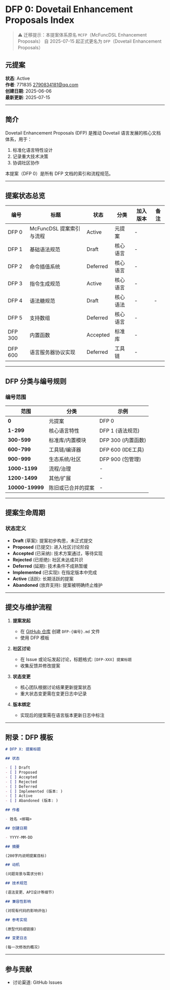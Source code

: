 # DFP 0: Dovetail Enhancement Proposals Index

> ⚠️ 迁移提示：本提案体系原名 `MCFP`（McFuncDSL Enhancement Proposals）
> 自 2025-07-15 起正式更名为 `DFP`（Dovetail Enhancement Proposals）

## 元提案

**状态**: Active  
**作者**: 771835 <2790834181@qq.com>  
**创建日期**: 2025-06-06  
**最新更新**: 2025-07-15

---

## 简介

Dovetail Enhancement Proposals (DFP) 是推动 Dovetail 语言发展的核心文档体系，用于：

1. 标准化语言特性设计
2. 记录重大技术决策
3. 协调社区协作

本提案（DFP 0）是所有 DFP 文档的索引和流程规范。

---

## 提案状态总览

| 编号      | 标题                | 状态       | 分类   | 加入版本 | 备注 |
|---------|-------------------|----------|------|------|----|
| DFP 0   | McFuncDSL 提案索引与流程 | Active   | 元提案  | -    |    |
| DFP 1   | 基础语法规范            | Draft    | 核心语言 | -    |    |
| DFP 2   | 命令插值系统            | Deferred | 核心语言 | -    |    |
| DFP 3   | 指令生成规范            | Active   | 核心语言 | -    |    |
| DFP 4   | 语法糖规范             | Draft    | 核心语法 | -    | -  |
| DFP 5   | 支持数组              | Deferred | 核心语言 | -    |    |
| DFP 300 | 内置函数              | Accepted | 标准库  | -    |    |
| DFP 600 | 语言服务器协议实现         | Deferred | 工具链  | -    |    |

---

## DFP 分类与编号规则

### 编号范围

| 范围              | 分类        | 示例              |
|-----------------|-----------|-----------------|
| **0**           | 元提案       | DFP 0           |
| **1-299**       | 核心语言特性    | DFP 1 (语法规范)    |
| **300-599**     | 标准库/内置模块  | DFP 300 (内置函数)  |
| **600-799**     | 工具链/编译器   | DFP 600 (IDE工具) |
| **900-999**     | 生态系统/社区   | DFP 900 (包管理)   |
| **1000-1199**   | 流程/治理     | -               |
| **1200-1499**   | 其他/扩展     | -               |
| **10000-19999** | 陈旧或已合并的提案 | -               |

---

## 提案生命周期

### 状态定义

- **Draft** (草案): 提案初步构思，未正式提交
- **Proposed** (已提交): 进入社区讨论阶段
- **Accepted** (已采纳): 技术方案通过，等待实现
- **Rejected** (已拒绝): 社区未达成共识
- **Deferred** (延期): 技术条件不成熟暂缓
- **Implemented** (已实现): 在指定版本中完成
- **Active** (活跃): 长期活跃的提案
- **Abandoned** (放弃支持): 提案被明确终止维护

---

## 提交与维护流程

1. **提案发起**
    - 在 [GitHub 仓库](https://github.com/your-repo) 创建 `DFP-{编号}.md` 文件
    - 使用 DFP 模板

2. **社区讨论**
    - 在 Issue 或论坛发起讨论，标题格式: `[DFP-XXX] 提案标题`
    - 收集反馈并修改提案

3. **状态变更**
    - 核心团队根据讨论结果更新提案状态
    - 重大状态变更需在变更日志中记录

4. **版本绑定**
    - 实现后的提案需在语言版本更新日志中标注

---

## 附录：DFP 模板

```markdown
# DFP X: 提案标题

## 状态

- [ ] Draft
- [ ] Proposed
- [ ] Accepted
- [ ] Rejected
- [ ] Deferred
- [ ] Implemented (版本: )
- [ ] Active
- [ ] Abandoned (版本: )

## 作者

- 姓名 <邮箱>

## 创建日期

- YYYY-MM-DD

## 摘要

(200字内说明提案目标)

## 动机

(问题背景与需求分析)

## 技术规范

(语法变更、API设计等细节)

## 兼容性影响

(对现有代码的影响评估)

## 参考实现

(原型代码或链接)

## 变更日志

(每一次修改的概况)
```

---

## 参与贡献

- 讨论渠道: GitHub Issues
